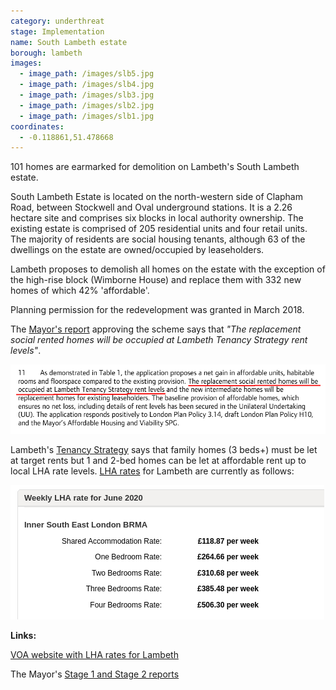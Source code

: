 ```yaml
---
category: underthreat
stage: Implementation 
name: South Lambeth estate 
borough: lambeth
images:
  - image_path: /images/slb5.jpg
  - image_path: /images/slb4.jpg
  - image_path: /images/slb3.jpg
  - image_path: /images/slb2.jpg
  - image_path: /images/slb1.jpg
coordinates: 
  - -0.118861,51.478668
---
```

101 homes are earmarked for demolition on Lambeth's South Lambeth estate.

South Lambeth Estate is located on the north-western side of Clapham Road, between Stockwell and Oval underground stations. It is a 2.26 hectare site and comprises six blocks in local authority ownership. The existing estate is comprised of 205 residential units and four retail units. The majority of residents are social housing tenants, although 63 of the dwellings on the estate are owned/occupied by leaseholders.

Lambeth proposes to demolish all homes on the estate with the exception of the high-rise block (Wimborne House) and replace them with 332 new homes of which 42% 'affordable'.

Planning permission for the redevelopment was granted in March 2018. 

The [Mayor's report](https://www.london.gov.uk/sites/default/files/public%3A//public%3A//PAWS/media_id_469672///south_lambeth_estate_report.pdf) approving the scheme says that _"The replacement social rented homes will be occupied at Lambeth Tenancy Strategy rent levels"_.

<img src="/images/slbrents.png" class="img-fluid rounded img-thumbnail">

Lambeth's [Tenancy Strategy](https://www.lambeth.gov.uk/sites/default/files/ho-tenancy-strategy.pdf) says that family homes (3 beds+) must be let at target rents but 1 and 2-bed homes can be let at affordable rent up to local LHA rate levels. [LHA rates](https://lha-direct.voa.gov.uk/SearchResults.aspx?LocalAuthorityId=22&LHACategory=999&Month=6&Year=2020&SearchPageParameters=true) for Lambeth are currently as follows:

<img src="/images/cressinghamlharates.png" class="img-fluid rounded img-thumbnail">

__Links:__

[VOA website with LHA rates for Lambeth](https://lha-direct.voa.gov.uk/SearchResults.aspx?LocalAuthorityId=22&LHACategory=999&Month=6&Year=2020&SearchPageParameters=true)

The Mayor's [Stage 1 and Stage 2 reports](https://www.london.gov.uk/sites/default/files/public%3A//public%3A//PAWS/media_id_469672///south_lambeth_estate_report.pdf)



